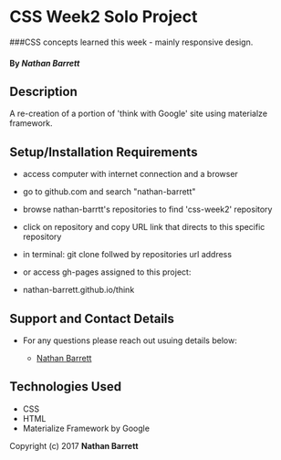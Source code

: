 # CSS Week2 Solo Project

###CSS concepts learned this week - mainly responsive design.

#### By _Nathan Barrett_

## Description

A re-creation of a portion of 'think with Google' site using materialze framework. 


## Setup/Installation Requirements

* access computer with internet connection and a browser
* go to github.com and search "nathan-barrett"
* browse nathan-barrtt's repositories to find 'css-week2' repository
* click on repository and copy URL link that directs to this specific repository
* in terminal: git clone follwed by repositories url address


* or access gh-pages assigned to this project:
* nathan-barrett.github.io/think

## Support and Contact Details
* For any questions please reach out usuing details below:

  * [Nathan Barrett](https://github.com/nathan-barrett)


## Technologies Used
* CSS
* HTML
* Materialize Framework by Google



Copyright (c) 2017 **Nathan Barrett**
